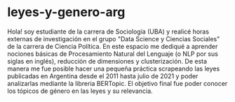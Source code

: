 # leyes-y-genero-arg
Hola! soy estudiante de la carrera de Sociología (UBA) y realicé horas externas de investigación en el grupo "Data Science y Ciencias Sociales" de la carrera de Ciencia Política.
En este espacio me dediqué a aprender nociones básicas de Procesamiento Natural del Lenguaje (o NLP por sus siglas en inglés), reducción de dimensiones y clusterización. De esta manera me fue posible hacer una pequeña práctica scrapeando las leyes publicadas en Argentina desde el 2011 hasta julio de 2021 y poder analizarlas mediante la libreria BERTopic. El objetivo final fue poder conocer los tópicos de género en las leyes y su relevancia.  

